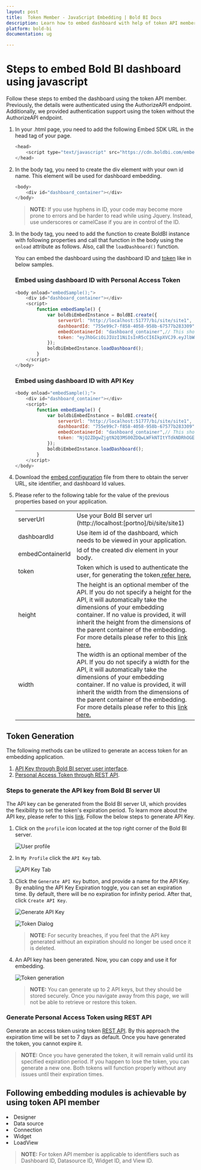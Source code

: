 ```yaml
---
layout: post
title:  Token Member - JavaScript Embedding | Bold BI Docs
description: Learn how to embed dashboard with help of token API member in the JavaScript embedding of Bold BI in any business application.
platform: bold-bi
documentation: ug

---
```


# Steps to embed Bold BI dashboard using javascript

Follow these steps to embed the dashboard using the token API member. Previously, the details were authenticated using the AuthorizeAPI endpoint. Additionally, we provided authentication support using the token without the AuthorizeAPI endpoint.

1. In your .html page, you need to add the following Embed SDK URL in the head tag of your page.

    ```js
    <head>  
        <script type="text/javascript" src="https://cdn.boldbi.com/embedded-sdk/v10.1.18/boldbi-embed.js"></script>
    </head>
    ```

2. In the body tag, you need to create the div element with your own id name. This element will be used for dashboard embedding.

    ```js
    <body>
        <div id="dashboard_container"></div>
    </body>
    ```
    
    >**NOTE:** If you use hyphens in ID, your code may become more prone to errors and be harder to read while using Jquery. Instead, use underscores or camelCase if you are in control of the ID.

3. In the body tag, you need to add the function to create BoldBI instance with following properties and call that function in the body using the `onload` attribute as follows. Also, call the `loadDashboard()` function.

    You can embed the dashboard using the dashboard ID and [token](/embedding-options/embedding-sdk/embedding-api-reference/members/#token) like in below samples.

    ### Embed using dashboard ID with Personal Access Token

    ```js
    <body onload="embedSample();">
        <div id="dashboard_container"></div>
        <script>
            function embedSample() {
                var boldbiEmbedInstance = BoldBI.create({
                    serverUrl: "http://localhost:51777/bi/site/site1",
                    dashboardId: "755e99c7-f858-4058-958b-67577b283309",                
                    embedContainerId: "dashboard_container",// This should be the container id where you want to embed the dashboard
                    token: "eyJhbGciOiJIUzI1NiIsInR5cCI6IkpXVCJ9.eyJlbWFpbCI6ImRldm9wc0Bib2xkYmkuY29tIiwidXBuIjouYm9sZGJpZGVtby5jb20vYmkvc2l0ZS9zaXRlMSIsImF1ZCI6Imh0dHBzOi8vaG90Zml4LXdpbmRvd3MuYm9sZGJpZGVtby5jb20vYmkvc2l0ZS9zaXRlMSJ9.JzbqVr6Brv1mAEvnbHnE-FuShos", // Use the generated personal access token.
                });
                boldbiEmbedInstance.loadDashboard();
            }
        </script>
    </body>
    ```  

    ### Embed using dashboard ID with API Key

    ```js
    <body onload="embedSample();">
        <div id="dashboard_container"></div>
        <script>
            function embedSample() {
                var boldbiEmbedInstance = BoldBI.create({
                    serverUrl: "http://localhost:51777/bi/site/site1",
                    dashboardId: "755e99c7-f858-4058-958b-67577b283309",                
                    embedContainerId: "dashboard_container",// This should be the container id where you want to embed the dashboard
                    token: "NjQ2ZDgwZjgtN2Q3MS00ZDQwLWFkNTItYTdkNDRhOGE2NmVi", // Use the generated API key.
                });
                boldbiEmbedInstance.loadDashboard();
            }
        </script>
    </body>
    ```  

4. Download the [embed configuration](https://help.boldbi.com/site-administration/embed-settings/#get-embed-configuration-file) file from there to obtain the server URL, site identifier, and dashboard Id values.

5. Please refer to the following table for the value of the previous properties based on your application. 

    <meta charset="utf-8"/>
    <table>
    <tbody>
    <tr>
    <td align="left">serverUrl</td>
    <td align="left">Use your Bold BI server url (http://localhost:[portno]/bi/site/site1)</td>
    </tr>
    <tr>
    <td align="left">dashboardId</td>
    <td align="left">Use item id of the dashboard, which needs to be viewed in your application.</td>
    </tr>
    <tr>
    <td align="left">embedContainerId</td>
    <td align="left">Id of the created div element in your body.</td>
    </tr>
    <tr>
    <td align="left">token</td>
    <td align="left">Token which is used to authenticate the user, for generating the token<a href="/embedding-options/embedding-sdk/embedding-using-javascript/#token-generation"> refer here.</a></td>
    </tr>
    <tr>
    <td align="left">height</td>
    <td align="left">The height is an optional member of the API. If you do not specify a height for the API, it will automatically take the dimensions of your embedding container. If no value is provided, it will inherit the height from the dimensions of the parent container of the embedding. For more details please refer to this <a href="/embedding-options/embedding-sdk/embedding-api-reference/members/#height">link here.</a></td>
    </tr>
    <tr>
    <td align="left">width</td>
    <td align="left">The width is an optional member of the API. If you do not specify a width for the API, it will automatically take the dimensions of your embedding container. If no value is provided, it will inherit the width from the dimensions of the parent container of the embedding. For more details please refer to this <a href="/embedding-options/embedding-sdk/embedding-api-reference/members/#width">link here.</a></td>
    </tr>
    </tbody>
    </table>

## Token Generation

The following methods can be utilized to generate an access token for an embedding application.

 1.    [API Key through Bold BI server user interface](/embedding-options/embedding-sdk/token-generation/#steps-to-generate-the-api-key-from-bold-bi-server-ui).
 2.    [Personal Access Token through REST API](/embedding-options/embedding-sdk/token-generation/#generate-personal-access-token-using-rest-api).

### Steps to generate the API key from Bold BI server UI

The API key can be generated from the Bold BI server UI, which provides the flexibility to set the token's expiration period. To learn more about the API key, please refer to this [link](https://help.boldbi.com/site-administration/api-key). Follow the below steps to generate API Key.
 
   1. Click on the `profile` icon located at the top right corner of the Bold BI server.

       ![User profile](/static/assets/javascript/images/User_Profile.png)

   2. In `My Profile` click the `API Key` tab.

       ![API Key Tab](/static/assets/managing-resources/images/api-key-tab.png)

   3. Click the `Generate API Key` button, and provide a name for the API Key. By enabling the API Key Expiration toggle, you can set an expiration time. By default, there will be no expiration for infinity period. After that, click `Create API Key`.

       ![Generate API Key](/static/assets/managing-resources/images/generate-api-key.png)
       
       ![Token Dialog](/static/assets/javascript/images/apikey-dialog.png)

       > **NOTE:** For security breaches, if you feel that the API key generated without an expiration should no longer be used once it is deleted.

   4. An API key has been generated. Now, you can copy and use it for embedding.

       ![Token generation](/static/assets/javascript/images/apikey-copy.png)

        > **NOTE:** You can generate up to 2 API keys, but they should be stored securely. Once you navigate away from this page, we will not be able to retrieve or restore this token.
    
### Generate Personal Access Token using REST API

Generate an access token using token [REST API](https://support.boldbi.com/kb/article/16716/how-to-generate-access-token-to-authenticate-user/). By this approach the expiration time will be set to 7 days as default. Once you have generated the token, you cannot expire it.

> **NOTE:** Once you have generated the token, it will remain valid until its specified expiration period. If you happen to lose the token, you can generate a new one. Both tokens will function properly without any issues until their expiration times.

## Following embedding modules is achievable by using token API member

<li>Designer</li>
<li>Data source</li>
<li>Connection</li>
<li>Widget</li>
<li>LoadView</li>

> **NOTE:** For token API member is applicable to identifiers such as Dashboard ID, Datasource ID, Widget ID, and View ID.